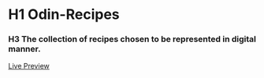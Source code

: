 # H1 Odin-Recipes

### H3 The collection of recipes chosen to be represented in digital manner.

[Live Preview](https://devg03.github.io/odin-recipes/)